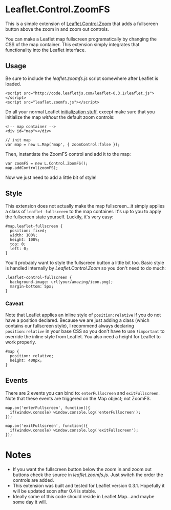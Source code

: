# Leaflet.Control.ZoomFS

This is a simple extension of [Leaflet.Control.Zoom](http://leaflet.cloudmade.com/reference.html#control-zoom) that adds a fullscreen button above the zoom in and zoom out controls. 

You can make a Leaflet map fullscreen programatically by changing the CSS of the map container. This extension simply integrates that functionality into the Leaflet interface.

## Usage

Be sure to include the *leaflet.zoomfs.js* script somewhere after Leaflet is loaded.

    <script src="http://code.leafletjs.com/leaflet-0.3.1/leaflet.js"></script>
    <script src="leaflet.zoomfs.js"></script>

Do all your normal Leaflet [initialization stuff](http://leaflet.cloudmade.com/examples/quick-start.html), except make sure that you initialize the map *without* the default zoom controls:

    <!-- map container -->
    <div id="map"></div>

    // init map
    var map = new L.Map('map', { zoomControl:false });

Then, instantiate the ZoomFS control and add it to the map:

    var zoomFS = new L.Control.ZoomFS(); 
    map.addControl(zoomFS);
    
Now we just need to add a little bit of style!

## Style

This extension does not actually make the map fullscreen...it simply applies a class of `leaflet-fullscreen` to the map container. It's up to you to apply the fullscreen state yourself. Luckily, it's very easy:

    #map.leaflet-fullscreen {
      position: fixed;
      width: 100%;
      height: 100%;
      top: 0;
      left: 0;
    }

You'll probably want to style the fullscreen button a little bit too. Basic style is handled internally by *Leaflet.Control.Zoom* so you don't need to do much:

    .leaflet-control-fullscreen {
      background-image: url(your/amazing/icon.png);
      margin-bottom: 5px;
    }

### Caveat

Note that Leaflet applies an inline style of `position:relative` if you do not have a position declared. Because we are just adding a class (which contains our fullscreen style), I recommend always declaring `position:relative` in your base CSS so you don't have to use `!important` to override the inline style from Leaflet. You also need a height for Leaflet to work properly.

    #map {
      position: relative;
      height: 400px;
    }


## Events

There are 2 events you can bind to: `enterFullscreen` and `exitFullscreen`. Note that these events are triggered on the Map object; not ZoomFS.

    map.on('enterFullscreen', function(){
      if(window.console) window.console.log('enterFullscreen');
    });

    map.on('exitFullscreen', function(){
      if(window.console) window.console.log('exitFullscreen');
    });

# Notes

- If you want the fullscreen button below the zoom in and zoom out buttons check the source in *leaflet.zoomfs.js*. Just switch the order the controls are added.
- This extension was built and tested for Leaflet version 0.3.1. Hopefully it will be updated soon after 0.4 is stable.
- Ideally some of this code should reside in Leaflet.Map...and maybe some day it will. 